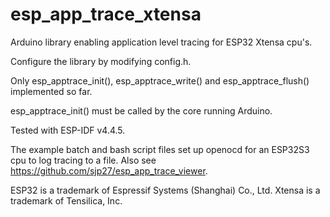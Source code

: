 # esp_app_trace_xtensa
Arduino library enabling application level tracing for ESP32 Xtensa cpu's.

Configure the library by modifying config.h.

Only esp_apptrace_init(), esp_apptrace_write() and esp_apptrace_flush() implemented so far.

esp_apptrace_init() must be called by the core running Arduino.

Tested with ESP-IDF v4.4.5.

The example batch and bash script files set up openocd for an ESP32S3 cpu to log tracing to a file.
Also see https://github.com/sjp27/esp_app_trace_viewer.

ESP32 is a trademark of Espressif Systems (Shanghai) Co., Ltd.
Xtensa is a trademark of Tensilica, Inc.
